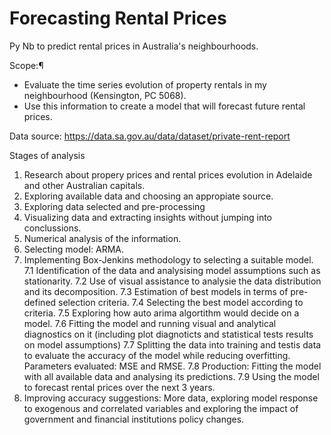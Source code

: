 # Forecasting Rental Prices
Py Nb to predict rental prices in Australia's neighbourhoods.

Scope:¶
- Evaluate the time series evolution of property rentals in my neighbourhood (Kensington, PC 5068).
- Use this information to create a model that will forecast future rental prices.

Data source: https://data.sa.gov.au/data/dataset/private-rent-report

Stages of analysis
1. Research about propery prices and rental prices evolution in Adelaide and other Australian capitals.
2. Exploring available data and choosing an appropiate source.
3. Exploring data selected and pre-processing
4. Visualizing data and extracting insights without jumping into conclussions.
5. Numerical analysis of the information.
6. Selecting model: ARMA.
7. Implementing Box-Jenkins methodology to selecting a suitable model.
    7.1 Identification of the data and analysising model assumptions such as stationarity.
    7.2 Use of visual assistance to analysie the data distribution and its decomposition.
    7.3 Estimation of best models in terms of pre-defined selection criteria.
    7.4 Selecting the best model according to criteria.
    7.5 Exploring how auto arima algortithm would decide on a model.
    7.6 Fitting the model and running visual and analytical diagnostics on it (including plot diagnoticts and statistical tests results on model assumptions)
    7.7 Splitting the data into training and testis data to evaluate the accuracy of the model while reducing overfitting. Parameters evaluated: MSE and RMSE.
    7.8 Production: Fitting the model with all available data and analysing its predictions.
    7.9 Using the model to forecast rental prices over the next 3 years.
8. Improving accuracy suggestions: More data, exploring model response to exogenous and correlated variables and exploring the impact of government and financial institutions policy changes.
